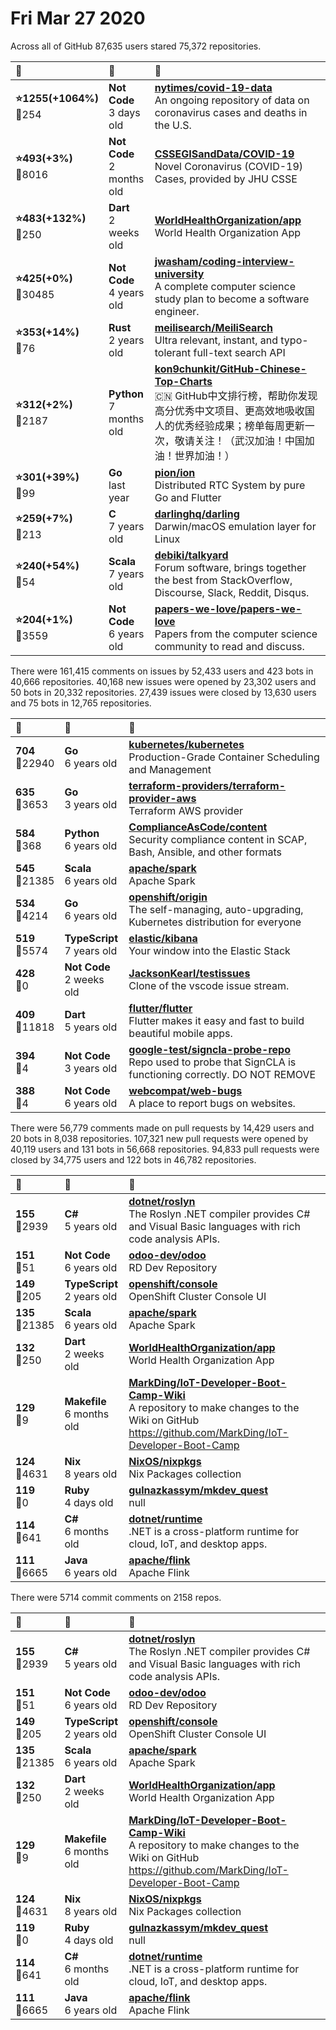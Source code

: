 # Fri Mar 27 2020

Across all of GitHub 87,635 users stared 
75,372 repositories. 

| :page_with_curl: | :calendar: | :page_with_curl: |
| :--- | :--- | :--- |
| **:star:1255(+1064%)**<br>:twisted_rightwards_arrows:254 | **Not Code**<br>3 days old | **[nytimes/covid-19-data](https://github.com/nytimes/covid-19-data)**<br>An ongoing repository of data on coronavirus cases and deaths in the U.S. |
| **:star:493(+3%)**<br>:twisted_rightwards_arrows:8016 | **Not Code**<br>2 months old | **[CSSEGISandData/COVID-19](https://github.com/CSSEGISandData/COVID-19)**<br>Novel Coronavirus (COVID-19) Cases, provided by JHU CSSE |
| **:star:483(+132%)**<br>:twisted_rightwards_arrows:250 | **Dart**<br>2 weeks old | **[WorldHealthOrganization/app](https://github.com/WorldHealthOrganization/app)**<br>World Health Organization App |
| **:star:425(+0%)**<br>:twisted_rightwards_arrows:30485 | **Not Code**<br>4 years old | **[jwasham/coding-interview-university](https://github.com/jwasham/coding-interview-university)**<br>A complete computer science study plan to become a software engineer. |
| **:star:353(+14%)**<br>:twisted_rightwards_arrows:76 | **Rust**<br>2 years old | **[meilisearch/MeiliSearch](https://github.com/meilisearch/MeiliSearch)**<br>Ultra relevant, instant, and typo-tolerant full-text search API |
| **:star:312(+2%)**<br>:twisted_rightwards_arrows:2187 | **Python**<br>7 months old | **[kon9chunkit/GitHub-Chinese-Top-Charts](https://github.com/kon9chunkit/GitHub-Chinese-Top-Charts)**<br>:cn: GitHub中文排行榜，帮助你发现高分优秀中文项目、更高效地吸收国人的优秀经验成果；榜单每周更新一次，敬请关注！（武汉加油！中国加油！世界加油！） |
| **:star:301(+39%)**<br>:twisted_rightwards_arrows:99 | **Go**<br>last year | **[pion/ion](https://github.com/pion/ion)**<br>Distributed RTC System by pure Go and Flutter |
| **:star:259(+7%)**<br>:twisted_rightwards_arrows:213 | **C**<br>7 years old | **[darlinghq/darling](https://github.com/darlinghq/darling)**<br>Darwin/macOS emulation layer for Linux |
| **:star:240(+54%)**<br>:twisted_rightwards_arrows:54 | **Scala**<br>7 years old | **[debiki/talkyard](https://github.com/debiki/talkyard)**<br>Forum software, brings together the best from StackOverflow, Discourse, Slack, Reddit, Disqus. |
| **:star:204(+1%)**<br>:twisted_rightwards_arrows:3559 | **Not Code**<br>6 years old | **[papers-we-love/papers-we-love](https://github.com/papers-we-love/papers-we-love)**<br>Papers from the computer science community to read and discuss. |

There were 161,415 comments on issues by 52,433 users and 423 bots in 40,666 repositories.
40,168 new issues were opened by 23,302 users and 50 bots in 20,332 repositories.
27,439 issues were closed by 13,630 users and 75 bots in 12,765 repositories.

| :speech_balloon: | :calendar: | :page_with_curl: |
| :--- | :--- | :--- |
| **704**<br>:twisted_rightwards_arrows:22940 | **Go**<br>6 years old | **[kubernetes/kubernetes](https://github.com/kubernetes/kubernetes)**<br>Production-Grade Container Scheduling and Management |
| **635**<br>:twisted_rightwards_arrows:3653 | **Go**<br>3 years old | **[terraform-providers/terraform-provider-aws](https://github.com/terraform-providers/terraform-provider-aws)**<br>Terraform AWS provider |
| **584**<br>:twisted_rightwards_arrows:368 | **Python**<br>6 years old | **[ComplianceAsCode/content](https://github.com/ComplianceAsCode/content)**<br>Security compliance content in SCAP, Bash, Ansible, and other formats |
| **545**<br>:twisted_rightwards_arrows:21385 | **Scala**<br>6 years old | **[apache/spark](https://github.com/apache/spark)**<br>Apache Spark |
| **534**<br>:twisted_rightwards_arrows:4214 | **Go**<br>6 years old | **[openshift/origin](https://github.com/openshift/origin)**<br>The self-managing, auto-upgrading, Kubernetes distribution for everyone |
| **519**<br>:twisted_rightwards_arrows:5574 | **TypeScript**<br>7 years old | **[elastic/kibana](https://github.com/elastic/kibana)**<br>Your window into the Elastic Stack |
| **428**<br>:twisted_rightwards_arrows:0 | **Not Code**<br>2 weeks old | **[JacksonKearl/testissues](https://github.com/JacksonKearl/testissues)**<br>Clone of the vscode issue stream. |
| **409**<br>:twisted_rightwards_arrows:11818 | **Dart**<br>5 years old | **[flutter/flutter](https://github.com/flutter/flutter)**<br>Flutter makes it easy and fast to build beautiful mobile apps. |
| **394**<br>:twisted_rightwards_arrows:4 | **Not Code**<br>3 years old | **[google-test/signcla-probe-repo](https://github.com/google-test/signcla-probe-repo)**<br>Repo used to probe that SignCLA is functioning correctly.  DO NOT REMOVE |
| **388**<br>:twisted_rightwards_arrows:4 | **Not Code**<br>6 years old | **[webcompat/web-bugs](https://github.com/webcompat/web-bugs)**<br>A place to report bugs on websites. |

There were 56,779 comments made on pull requests by 14,429 users and 20 bots in 8,038 repositories.
107,321 new pull requests were opened by 40,119 users and 131 bots in 56,668 repositories.
94,833 pull requests were closed by 34,775 users and 122 bots in 46,782 repositories.

| :speech_balloon: | :calendar: | :page_with_curl: |
| :--- | :--- | :--- |
| **155**<br>:twisted_rightwards_arrows:2939 | **C#**<br>5 years old | **[dotnet/roslyn](https://github.com/dotnet/roslyn)**<br>The Roslyn .NET compiler provides C# and Visual Basic languages with rich code analysis APIs. |
| **151**<br>:twisted_rightwards_arrows:51 | **Not Code**<br>6 years old | **[odoo-dev/odoo](https://github.com/odoo-dev/odoo)**<br>RD Dev Repository |
| **149**<br>:twisted_rightwards_arrows:205 | **TypeScript**<br>2 years old | **[openshift/console](https://github.com/openshift/console)**<br>OpenShift Cluster Console UI |
| **135**<br>:twisted_rightwards_arrows:21385 | **Scala**<br>6 years old | **[apache/spark](https://github.com/apache/spark)**<br>Apache Spark |
| **132**<br>:twisted_rightwards_arrows:250 | **Dart**<br>2 weeks old | **[WorldHealthOrganization/app](https://github.com/WorldHealthOrganization/app)**<br>World Health Organization App |
| **129**<br>:twisted_rightwards_arrows:9 | **Makefile**<br>6 months old | **[MarkDing/IoT-Developer-Boot-Camp-Wiki](https://github.com/MarkDing/IoT-Developer-Boot-Camp-Wiki)**<br>A repository to make changes to the Wiki on GitHub https://github.com/MarkDing/IoT-Developer-Boot-Camp |
| **124**<br>:twisted_rightwards_arrows:4631 | **Nix**<br>8 years old | **[NixOS/nixpkgs](https://github.com/NixOS/nixpkgs)**<br>Nix Packages collection |
| **119**<br>:twisted_rightwards_arrows:0 | **Ruby**<br>4 days old | **[gulnazkassym/mkdev_quest](https://github.com/gulnazkassym/mkdev_quest)**<br>null |
| **114**<br>:twisted_rightwards_arrows:641 | **C#**<br>6 months old | **[dotnet/runtime](https://github.com/dotnet/runtime)**<br>.NET is a cross-platform runtime for cloud, IoT, and desktop apps. |
| **111**<br>:twisted_rightwards_arrows:6665 | **Java**<br>6 years old | **[apache/flink](https://github.com/apache/flink)**<br>Apache Flink |

There were 5714 commit comments on 2158 repos.

| :speech_balloon: | :calendar: | :page_with_curl: |
| :--- | :--- | :--- |
| **155**<br>:twisted_rightwards_arrows:2939 | **C#**<br>5 years old | **[dotnet/roslyn](https://github.com/dotnet/roslyn)**<br>The Roslyn .NET compiler provides C# and Visual Basic languages with rich code analysis APIs. |
| **151**<br>:twisted_rightwards_arrows:51 | **Not Code**<br>6 years old | **[odoo-dev/odoo](https://github.com/odoo-dev/odoo)**<br>RD Dev Repository |
| **149**<br>:twisted_rightwards_arrows:205 | **TypeScript**<br>2 years old | **[openshift/console](https://github.com/openshift/console)**<br>OpenShift Cluster Console UI |
| **135**<br>:twisted_rightwards_arrows:21385 | **Scala**<br>6 years old | **[apache/spark](https://github.com/apache/spark)**<br>Apache Spark |
| **132**<br>:twisted_rightwards_arrows:250 | **Dart**<br>2 weeks old | **[WorldHealthOrganization/app](https://github.com/WorldHealthOrganization/app)**<br>World Health Organization App |
| **129**<br>:twisted_rightwards_arrows:9 | **Makefile**<br>6 months old | **[MarkDing/IoT-Developer-Boot-Camp-Wiki](https://github.com/MarkDing/IoT-Developer-Boot-Camp-Wiki)**<br>A repository to make changes to the Wiki on GitHub https://github.com/MarkDing/IoT-Developer-Boot-Camp |
| **124**<br>:twisted_rightwards_arrows:4631 | **Nix**<br>8 years old | **[NixOS/nixpkgs](https://github.com/NixOS/nixpkgs)**<br>Nix Packages collection |
| **119**<br>:twisted_rightwards_arrows:0 | **Ruby**<br>4 days old | **[gulnazkassym/mkdev_quest](https://github.com/gulnazkassym/mkdev_quest)**<br>null |
| **114**<br>:twisted_rightwards_arrows:641 | **C#**<br>6 months old | **[dotnet/runtime](https://github.com/dotnet/runtime)**<br>.NET is a cross-platform runtime for cloud, IoT, and desktop apps. |
| **111**<br>:twisted_rightwards_arrows:6665 | **Java**<br>6 years old | **[apache/flink](https://github.com/apache/flink)**<br>Apache Flink |

